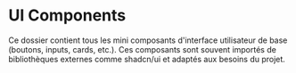 # UI Components

Ce dossier contient tous les mini composants d'interface utilisateur de base (boutons, inputs, cards, etc.). Ces composants sont souvent importés de bibliothèques externes comme shadcn/ui et adaptés aux besoins du projet.

